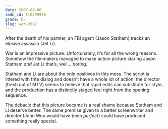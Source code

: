 ```yaml
---
date: 2007-09-06
imdb_id: tt0499556
grade: D-
slug: war-2007
---
```


After the death of his partner, an FBI agent (Jason Statham) tracks an elusive assassin (Jet Li).

War is an impressive picture. Unfortunately, it’s for all the wrong reasons. Somehow the filmmakers managed to make action picture staring Jason Statham _and_ Jet Li that’s, well... boring.

Statham and Li are about the only positives in this mess. The script is littered with trite dialog and doesn’t have a whole lot of action, the director (fresh out of MTV) seems to believe that rapid edits can substitute for style, and the production has a distinctly staged feel right from the opening sequence.

The debacle that this picture became is a real shame because Statham and Li deserve better. The same premise given to a better screenwriter and director (John Woo would have been _perfect_) could have produced something really special.
